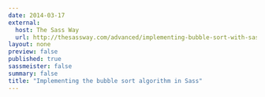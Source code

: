 ```yaml
---
date: 2014-03-17
external: 
  host: The Sass Way
  url: http://thesassway.com/advanced/implementing-bubble-sort-with-sass
layout: none
preview: false
published: true
sassmeister: false
summary: false
title: "Implementing the bubble sort algorithm in Sass"
---
```

